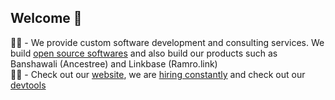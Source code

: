 ## Welcome 👋

<!--

**Here are some ideas to get you started:**

🙋‍♀️ A short introduction - what is your organization all about?
🌈 Contribution guidelines - how can the community get involved?
👩‍💻 Useful resources - where can the community find your docs? Is there anything else the community should know?
🍿 Fun facts - what does your team eat for breakfast?
🧙 Remember, you can do mighty things with the power of [Markdown](https://docs.github.com/github/writing-on-github/getting-started-with-writing-and-formatting-on-github/basic-writing-and-formatting-syntax)
-->
🙋‍♀️ - We provide custom software development and consulting services. We build [open source softwares](https://github.com/build-for-nepal) and also build our products such as Banshawali (Ancestree) and Linkbase (Ramro.link)  
👩‍💻 - Check out our [website](https://techgaun.com/), we are [hiring constantly](https://techgaun.com/careers) and check out our [devtools](https://devtools.techgaun.com/)  
